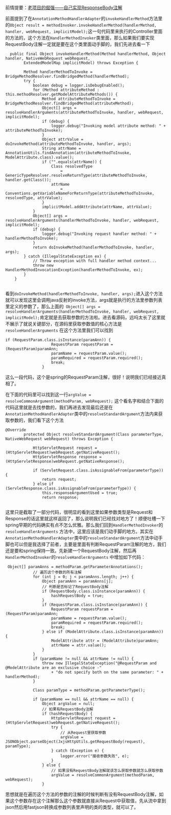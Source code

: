 前情提要：[老项目的倔强——自己实现ResponseBody注解](http://artery.thunisoft.com/posts/detail/654e3c74f2dd415b931d3c00aa90b5d8)

前面提到了在`AnnotationMethodHandlerAdapter`的`invokeHandlerMethod`方法里的`Object result = methodInvoker.invokeHandlerMethod(handlerMethod, handler, webRequest, implicitModel);`这一句代码里来执行的Controller里面的方法的，这个方法在`HandlerMethodInvoker`类里面，那么如果我们要实现RequestBody注解一定就是要在这个类里面动手脚的，我们先进去看一下

```
  public final Object invokeHandlerMethod(Method handlerMethod, Object handler, NativeWebRequest webRequest,
        ExtendedModelMap implicitModel) throws Exception {

        Method handlerMethodToInvoke = BridgeMethodResolver.findBridgedMethod(handlerMethod);
        try {
            boolean debug = logger.isDebugEnabled();
            for (Method attributeMethod : this.methodResolver.getModelAttributeMethods()) {
                Method attributeMethodToInvoke = BridgeMethodResolver.findBridgedMethod(attributeMethod);
                Object[] args = resolveHandlerArguments(attributeMethodToInvoke, handler, webRequest, implicitModel);
                if (debug) {
                    logger.debug("Invoking model attribute method: " + attributeMethodToInvoke);
                }
                Object attrValue = doInvokeMethod(attributeMethodToInvoke, handler, args);
                String attrName = AnnotationUtils.findAnnotation(attributeMethodToInvoke, ModelAttribute.class).value();
                if ("".equals(attrName)) {
                    Class resolvedType
                        = GenericTypeResolver.resolveReturnType(attributeMethodToInvoke, handler.getClass());
                    attrName
                        = Conventions.getVariableNameForReturnType(attributeMethodToInvoke, resolvedType, attrValue);
                }
                implicitModel.addAttribute(attrName, attrValue);
            }
            Object[] args = resolveHandlerArguments(handlerMethodToInvoke, handler, webRequest, implicitModel);
            if (debug) {
                logger.debug("Invoking request handler method: " + handlerMethodToInvoke);
            }
            return doInvokeMethod(handlerMethodToInvoke, handler, args);
        } catch (IllegalStateException ex) {
            // Throw exception with full handler method context...
            throw new HandlerMethodInvocationException(handlerMethodToInvoke, ex);
        }
    }
    
```

看到`doInvokeMethod(handlerMethodToInvoke, handler, args);`进入这个方法就可以发现这里会调用java反射的invoke方法，args就是执行的方法里参数列表里定义的参数了，那么上面的` Object[] args = resolveHandlerArguments(handlerMethodToInvoke, handler, webRequest, implicitModel);`肯定就是去获取参数的方法啦。进去看源码，远吗太长了这里就不展示了就说关键部分，在源码里获取参数值的核心方法是`resolveHandlerArguments` 在这个方法里我们可以找到

``` 
if (RequestParam.class.isInstance(paramAnn)) {
                    RequestParam requestParam = (RequestParam)paramAnn;
                    paramName = requestParam.value();
                    paramRequired = requestParam.required();
                    break;
                } 
```

这么一段代码，这个是spring的RequestParam注解，很好！说明我们已经接近真相了。

在下面的代码里可以找到这一行`argValue = resolveCommonArgument(methodParam, webRequest);` 这个看名字和结合下面的代码这里就是去找参数的，我们再进去发现最后还是在`AnnotationMethodHandlerAdapter`类中的`resolveStandardArgument`方法内来获取参数的，我们看下这个方法

```
@Override
        protected Object resolveStandardArgument(Class parameterType, NativeWebRequest webRequest) throws Exception {

            HttpServletRequest request = (HttpServletRequest)webRequest.getNativeRequest();
            HttpServletResponse response = (HttpServletResponse)webRequest.getNativeResponse();

            if (ServletRequest.class.isAssignableFrom(parameterType)) {
                return request;
            } else if (ServletResponse.class.isAssignableFrom(parameterType)) {
                this.responseArgumentUsed = true;
                return response;
             
```

这里只是截取了一部分代码，很明显的看到这里如果参数类型是Request和Response的话这里就这样返回了，那么说明我们已经找对地方了！顺便吐槽一下spring早期的代码确实有点不怎么优雅。那么我们回到`HandlerMethodInvoker`的`resolveHandlerArguments` 方法中，这里应该是我们动手脚的地方。其实在`AnnotationMethodHandlerAdapter`类中的`resolveStandardArgument`方法中动手脚也可以但是我选择了前者，主要是里面有判断RequestParam注解的地方，我们还是要和spring保持一致。先新建一个RequestBody注解，然后再`HandlerMethodInvoker`的`resolveHandlerArguments`  中增加如下代码：

```  
 Object[] paramAnns = methodParam.getParameterAnnotations();
            // 遍历这个参数的所有注解
            for (int j = 0; j < paramAnns.length; j++) {
                Object paramAnn = paramAnns[j];
                // 判断是否标记了RequestBody注解
                if (RequestBody.class.isInstance(paramAnn)) {
                    hashRequestBody = true;
                }
                if (RequestParam.class.isInstance(paramAnn)) {
                    RequestParam requestParam = (RequestParam)paramAnn;
                    paramName = requestParam.value();
                    paramRequired = requestParam.required();
                    break;
                } else if (ModelAttribute.class.isInstance(paramAnn)) {
                    ModelAttribute attr = (ModelAttribute)paramAnn;
                    attrName = attr.value();
                }
            }
            if (paramName != null && attrName != null) {
                throw new IllegalStateException("@RequestParam and @ModelAttribute are an exclusive choice -"
                    + "do not specify both on the same parameter: " + handlerMethod);
            }

            Class paramType = methodParam.getParameterType();

            if (paramName == null && attrName == null) {
                Object argValue = null;
                // 如果有RequestBody注解
                if (hashRequestBody) {
                    HttpServletRequest request = (HttpServletRequest)webRequest.getNativeRequest();
                    try {
                        // 从Request里获取参数
                        argValue = JSONObject.parseObject(JxjsHttpUtils.getRequestBody(request), paramType);
                    } catch (Exception e) {
                        logger.error("接收参数失败", e);
                    }
                } else {
                    // 如果没有RequestBody注解就该怎么获取参数就怎么获取参数
                    argValue = resolveCommonArgument(methodParam, webRequest);
                }
```

思想就是在遍历这个方法的参数的注解的时候判断有没有RequestBody注解，如果这个参数存在这个注解那么这个参数就直接从Request中获取值，先从流中拿到json然后用fastjson转换成参数列表里声明的类的类型，就可以了。